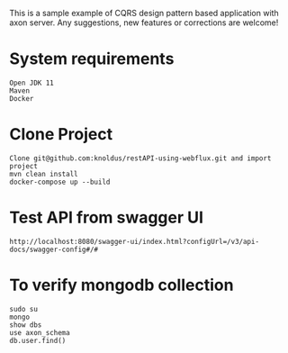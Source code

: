 This is a sample example of CQRS design pattern based application with axon server. Any suggestions, new
features or corrections are welcome!

# System requirements

    Open JDK 11
    Maven
    Docker
# Clone Project
```
Clone git@github.com:knoldus/restAPI-using-webflux.git and import project
mvn clean install
docker-compose up --build
```

# Test API from swagger UI
```
http://localhost:8080/swagger-ui/index.html?configUrl=/v3/api-docs/swagger-config#/#
```
# To verify mongodb collection
```
sudo su 
mongo
show dbs
use axon_schema
db.user.find()
```